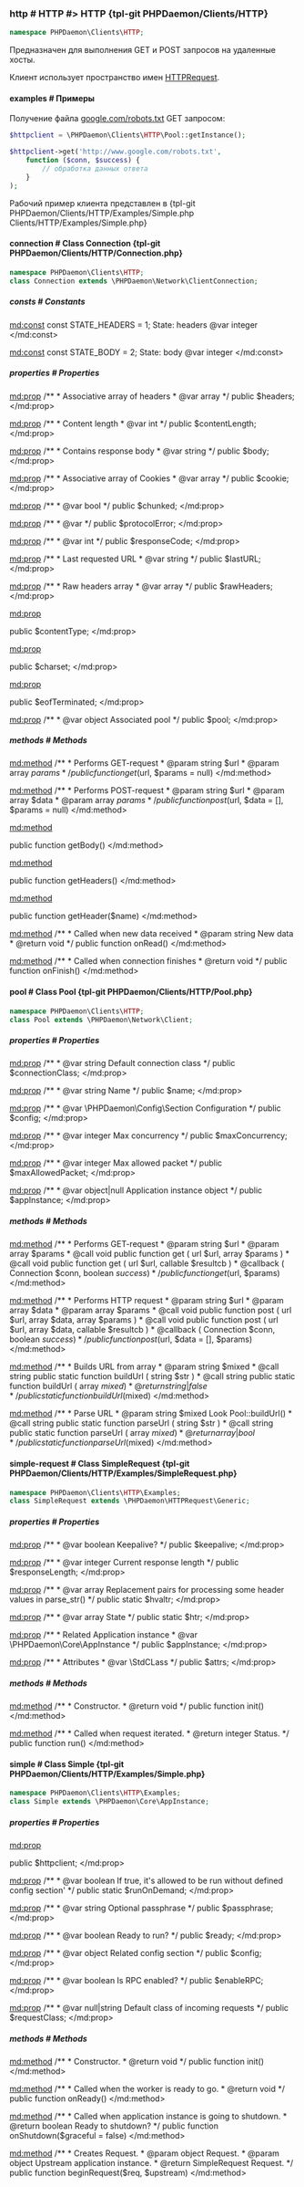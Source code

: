 ### http # HTTP #> HTTP {tpl-git PHPDaemon/Clients/HTTP}

```php
namespace PHPDaemon\Clients\HTTP;
```

Предназначен для выполнения GET и POST запросов на удаленные хосты.

Клиент использует пространство имен [HTTPRequest](#httprequest).

#### examples # Примеры

Получение файла [google.com/robots.txt](http://www.google.com/robots.txt) GET запросом:

```php
$httpclient = \PHPDaemon\Clients\HTTP\Pool::getInstance();

$httpclient->get('http://www.google.com/robots.txt',
	function ($conn, $success) {
		// обработка данных ответа
	}
);
```

Рабочий пример клиента представлен в {tpl-git PHPDaemon/Clients/HTTP/Examples/Simple.php Clients/HTTP/Examples/Simple.php}

<!-- include-namespace path="\PHPDaemon\Clients\HTTP" commit="a9e55d20f4cdb9cb078135ac5b438b888ba7c423" level="" access="" -->
#### connection # Class Connection {tpl-git PHPDaemon/Clients/HTTP/Connection.php}

```php
namespace PHPDaemon\Clients\HTTP;
class Connection extends \PHPDaemon\Network\ClientConnection;
```

##### consts # Constants

<md:const>
const STATE_HEADERS = 1;
State: headers @var integer
</md:const>

<md:const>
const STATE_BODY = 2;
State: body @var integer
</md:const>

##### properties # Properties

<md:prop>
/**
	 * Associative array of headers
	 * @var array
	 */
public $headers;
</md:prop>

<md:prop>
/**
	 * Content length
	 * @var int
	 */
public $contentLength;
</md:prop>

<md:prop>
/**
	 * Contains response body
	 * @var string
	 */
public $body;
</md:prop>

<md:prop>
/**
	 * Associative array of Cookies
	 * @var array
	 */
public $cookie;
</md:prop>

<md:prop>
/**
	 * @var bool
	 */
public $chunked;
</md:prop>

<md:prop>
/**
	 * @var
	 */
public $protocolError;
</md:prop>

<md:prop>
/**
	 * @var int
	 */
public $responseCode;
</md:prop>

<md:prop>
/**
	 * Last requested URL
	 * @var string
	 */
public $lastURL;
</md:prop>

<md:prop>
/**
	 * Raw headers array
	 * @var array
	 */
public $rawHeaders;
</md:prop>

<md:prop>

public $contentType;
</md:prop>

<md:prop>

public $charset;
</md:prop>

<md:prop>

public $eofTerminated;
</md:prop>

<md:prop>
/**
	 * @var object Associated pool
	 */
public $pool;
</md:prop>

##### methods # Methods

<md:method>
/**
	 * Performs GET-request
	 * @param string $url
	 * @param array $params
	 */
public function get($url, $params = null)
</md:method>

<md:method>
/** 
	 * Performs POST-request
	 * @param string $url
	 * @param array $data
	 * @param array $params
	 */
public function post($url, $data = [], $params = null)
</md:method>

<md:method>

public function getBody()
</md:method>

<md:method>

public function getHeaders()
</md:method>

<md:method>

public function getHeader($name)
</md:method>

<md:method>
/**
	 * Called when new data received
	 * @param string New data
	 * @return void
	 */
public function onRead()
</md:method>

<md:method>
/**
	 * Called when connection finishes
	 * @return void
	 */
public function onFinish()
</md:method>

#### pool # Class Pool {tpl-git PHPDaemon/Clients/HTTP/Pool.php}

```php
namespace PHPDaemon\Clients\HTTP;
class Pool extends \PHPDaemon\Network\Client;
```

##### properties # Properties

<md:prop>
/**
	 * @var string Default connection class
	 */
public $connectionClass;
</md:prop>

<md:prop>
/**
	 * @var string Name
	 */
public $name;
</md:prop>

<md:prop>
/**
	 * @var \PHPDaemon\Config\Section Configuration
	 */
public $config;
</md:prop>

<md:prop>
/**
	 * @var integer Max concurrency
	 */
public $maxConcurrency;
</md:prop>

<md:prop>
/**
	 * @var integer Max allowed packet
	 */
public $maxAllowedPacket;
</md:prop>

<md:prop>
/**
	 * @var object|null Application instance object
	 */
public $appInstance;
</md:prop>

##### methods # Methods

<md:method>
/**
	 * Performs GET-request
	 * @param string $url
	 * @param array $params
	 * @call  void public function get ( url $url, array $params )
	 * @call  void public function get ( url $url, callable $resultcb )
	 * @callback ( Connection $conn, boolean $success )
	 */
public function get($url, $params)
</md:method>

<md:method>
/**
	 * Performs HTTP request
	 * @param string $url
	 * @param array $data
	 * @param array $params
	 * @call  void public function post ( url $url, array $data, array $params )
	 * @call  void public function post ( url $url, array $data, callable $resultcb )
	 * @callback ( Connection $conn, boolean $success )
	 */
public function post($url, $data = [], $params)
</md:method>

<md:method>
/**
	 * Builds URL from array
	 * @param string $mixed
	 * @call  string public static function buildUrl ( string $str )
	 * @call  string public static function buildUrl ( array $mixed )
	 * @return string|false
	 */
public static function buildUrl($mixed)
</md:method>

<md:method>
/**
	 * Parse URL
	 * @param string $mixed Look Pool::buildUrl()
	 * @call  string public static function parseUrl ( string $str )
	 * @call  string public static function parseUrl ( array $mixed )
	 * @return array|bool
	 */
public static function parseUrl($mixed)
</md:method>

#### simple-request # Class SimpleRequest {tpl-git PHPDaemon/Clients/HTTP/Examples/SimpleRequest.php}

```php
namespace PHPDaemon\Clients\HTTP\Examples;
class SimpleRequest extends \PHPDaemon\HTTPRequest\Generic;
```

##### properties # Properties

<md:prop>
/**
	 * @var boolean Keepalive?
	 */
public $keepalive;
</md:prop>

<md:prop>
/**
	 * @var integer Current response length
	 */
public $responseLength;
</md:prop>

<md:prop>
/**
	 * @var array Replacement pairs for processing some header values in parse_str()
	 */
public static $hvaltr;
</md:prop>

<md:prop>
/**
	 * @var array State
	 */
public static $htr;
</md:prop>

<md:prop>
/**
	 * Related Application instance
	 * @var \PHPDaemon\Core\AppInstance
	 */
public $appInstance;
</md:prop>

<md:prop>
/**
	 * Attributes
	 * @var \StdCLass
	 */
public $attrs;
</md:prop>

##### methods # Methods

<md:method>
/**
	 * Constructor.
	 * @return void
	 */
public function init()
</md:method>

<md:method>
/**
	 * Called when request iterated.
	 * @return integer Status.
	 */
public function run()
</md:method>

#### simple # Class Simple {tpl-git PHPDaemon/Clients/HTTP/Examples/Simple.php}

```php
namespace PHPDaemon\Clients\HTTP\Examples;
class Simple extends \PHPDaemon\Core\AppInstance;
```

##### properties # Properties

<md:prop>

public $httpclient;
</md:prop>

<md:prop>
/**
	 * @var boolean If true, it's allowed to be run without defined config section'
	 */
public static $runOnDemand;
</md:prop>

<md:prop>
/**
	 * @var string Optional passphrase
	 */
public $passphrase;
</md:prop>

<md:prop>
/**
	 * @var boolean Ready to run?
	 */
public $ready;
</md:prop>

<md:prop>
/**
	 * @var object Related config section
	 */
public $config;
</md:prop>

<md:prop>
/**
	 * @var boolean Is RPC enabled?
	 */
public $enableRPC;
</md:prop>

<md:prop>
/**
	 * @var null|string Default class of incoming requests
	 */
public $requestClass;
</md:prop>

##### methods # Methods

<md:method>
/**
	 * Constructor.
	 * @return void
	 */
public function init()
</md:method>

<md:method>
/**
	 * Called when the worker is ready to go.
	 * @return void
	 */
public function onReady()
</md:method>

<md:method>
/**
	 * Called when application instance is going to shutdown.
	 * @return boolean Ready to shutdown?
	 */
public function onShutdown($graceful = false)
</md:method>

<md:method>
/**
	 * Creates Request.
	 * @param object Request.
	 * @param object Upstream application instance.
	 * @return SimpleRequest Request.
	 */
public function beginRequest($req, $upstream)
</md:method>


<!--/ include-namespace -->
